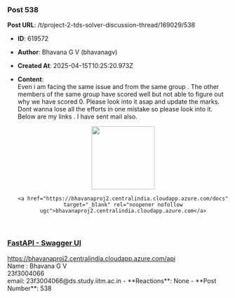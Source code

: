 ### Post 538
**Post URL**: /t/project-2-tds-solver-discussion-thread/169029/538
- **ID**: 619572
- **Author**: Bhavana G V (bhavanagv)
- **Created At**: 2025-04-15T10:25:20.973Z
- **Content**:  
  Even i am facing the same issue and from the same group . The other members of the same group have scored well but not able to figure out why we have scored 0. Please look into it asap and update the marks. Dont wanna lose all the efforts in one mistake so please look into it.<br>
Below are my links . I have sent mail also.<aside class="onebox allowlistedgeneric" data-onebox-src="https://bhavanaproj2.centralindia.cloudapp.azure.com/docs">
  <header class="source">
      <img src="https://europe1.discourse-cdn.com/flex013/uploads/iitm/original/3X/a/a/aae809b0bbff330e7cec1d2f6ae9eb8551d928c2.png" class="site-icon" data-dominant-color="25A59A" width="144" height="144">

      <a href="https://bhavanaproj2.centralindia.cloudapp.azure.com/docs" target="_blank" rel="noopener nofollow ugc">bhavanaproj2.centralindia.cloudapp.azure.com</a>
  </header>

  <article class="onebox-body">
    

<h3><a href="https://bhavanaproj2.centralindia.cloudapp.azure.com/docs" target="_blank" rel="noopener nofollow ugc">FastAPI - Swagger UI</a></h3>



  </article>

  <div class="onebox-metadata">
    
    
  </div>

  <div style="clear: both"></div>
</aside>
<a href="https://bhavanaproj2.centralindia.cloudapp.azure.com/api" class="onebox" target="_blank" rel="noopener nofollow ugc">https://bhavanaproj2.centralindia.cloudapp.azure.com/api</a><br>
Name : Bhavana G V<br>
23f3004066<br>
email: 23f3004066@ds.study.iitm.ac.in
- **Reactions**: None
- **Post Number**: 538

